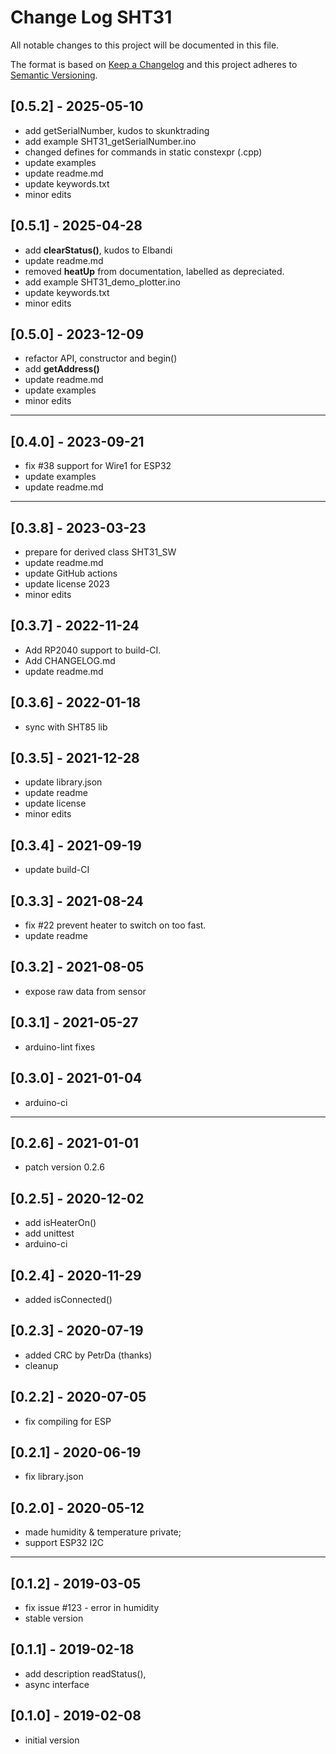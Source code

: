 # Change Log SHT31

All notable changes to this project will be documented in this file.

The format is based on [Keep a Changelog](http://keepachangelog.com/)
and this project adheres to [Semantic Versioning](http://semver.org/).


## [0.5.2] - 2025-05-10
- add getSerialNumber, kudos to skunktrading
- add example SHT31_getSerialNumber.ino
- changed defines for commands in static constexpr (.cpp)
- update examples
- update readme.md
- update keywords.txt
- minor edits

## [0.5.1] - 2025-04-28
- add **clearStatus()**, kudos to Elbandi
- update readme.md
- removed **heatUp** from documentation, labelled as depreciated.
- add example SHT31_demo_plotter.ino
- update keywords.txt
- minor edits

## [0.5.0] - 2023-12-09
- refactor API, constructor and begin()
- add **getAddress()**
- update readme.md
- update examples
- minor edits

----

## [0.4.0] - 2023-09-21
- fix #38 support for Wire1 for ESP32
- update examples
- update readme.md

----

## [0.3.8] - 2023-03-23
- prepare for derived class SHT31_SW
- update readme.md
- update GitHub actions
- update license 2023
- minor edits

## [0.3.7] - 2022-11-24
- Add RP2040 support to build-CI.
- Add CHANGELOG.md
- update readme.md

## [0.3.6] - 2022-01-18
- sync with SHT85 lib

## [0.3.5] - 2021-12-28
- update library.json
- update readme
- update license
- minor edits

## [0.3.4] - 2021-09-19
- update build-CI

## [0.3.3] - 2021-08-24
- fix #22 prevent heater to switch on too fast.
- update readme

## [0.3.2] - 2021-08-05
- expose raw data from sensor

## [0.3.1] - 2021-05-27
- arduino-lint fixes

## [0.3.0] - 2021-01-04
- arduino-ci

----

## [0.2.6] - 2021-01-01
- patch version 0.2.6

## [0.2.5] - 2020-12-02
- add isHeaterOn()
- add unittest
- arduino-ci

## [0.2.4] - 2020-11-29
- added isConnected()

## [0.2.3] - 2020-07-19
- added CRC by PetrDa (thanks)
- cleanup

## [0.2.2] - 2020-07-05
- fix compiling for ESP

## [0.2.1] - 2020-06-19
- fix library.json

## [0.2.0] - 2020-05-12
- made humidity & temperature private;
- support ESP32 I2C

----

## [0.1.2] - 2019-03-05
- fix issue #123 - error in humidity
- stable version

## [0.1.1] - 2019-02-18
- add description readStatus(),
- async interface

## [0.1.0] - 2019-02-08
- initial version

